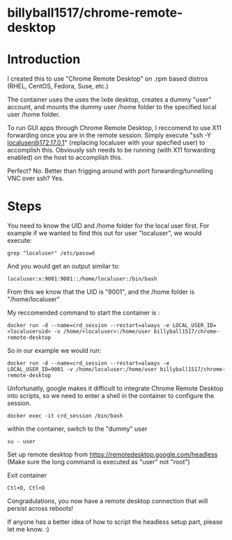 # billyball1517/chrome-remote-desktop

# Introduction

I created this to use "Chrome Remote Desktop" on .rpm based distros (RHEL, CentOS, Fedora, Suse, etc.)
 
The container uses the uses the lxde desktop, creates a dummy "user" account, and mounts the dummy user /home folder to the specified local user /home folder.

To run GUI apps through Chrome Remote Desktop, I reccomend to use X11 forwarding once you are in the remote session. Simply execute "ssh -Y localuser@172.17.0.1" (replacing localuser with your specfied user) to accomplish this. Obviously ssh needs to be running (with X11 forwarding enabled) on the host to accomplish this.

Perfect? No. Better than frigging around with port forwarding/tunnelling VNC over ssh? Yes.

# Steps

You need to know the UID and /home folder for the local user first. For example if we wanted to find this out for user "localuser", we would execute:

`grep "localuser" /etc/passwd`

And you would get an output similar to:

`localuser:x:9001:9001::/home/localuser:/bin/bash`

From this we know that the UID is "9001", and the /home folder is "/home/localuser"

My reccomended command to start the container is :

`docker run -d --name=crd_session --restart=always -e LOCAL_USER_ID=<localuseruid> -v /home/<localuser>:/home/user billyball1517/chrome-remote-desktop`
 
So in our example we would run:

`docker run -d --name=crd_session --restart=always -e LOCAL_USER_ID=9001 -v /home/localuser:/home/user billyball1517/chrome-remote-desktop`

Unfortunatly, google makes it difficult to integrate Chrome Remote Desktop into scripts, so we need to enter a shell in the container to configure the session.

`docker exec -it crd_session /bin/bash`

within the container, switch to the "dummy" user

`su - user`

Set up remote desktop from https://remotedesktop.google.com/headless (Make sure the long command is executed as "user" not "root")

Exit container

`Ctl+D, Ctl+D`

Congradulations, you now have a remote desktop connection that will persist across reboots!

If anyone has a better idea of how to script the headless setup part, please let me know. :)
